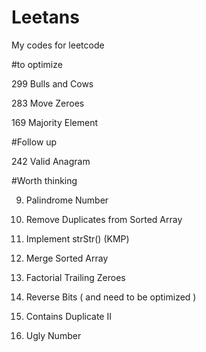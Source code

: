# Leetans
My codes for leetcode

#to optimize

299 Bulls and Cows

283 Move Zeroes

169 Majority Element

#Follow up

242 Valid Anagram

#Worth thinking

9. Palindrome Number

26. Remove Duplicates from Sorted Array

28. Implement strStr() (KMP)

88. Merge Sorted Array

172. Factorial Trailing Zeroes

190. Reverse Bits ( and need to be optimized )

219. Contains Duplicate II

263. Ugly Number